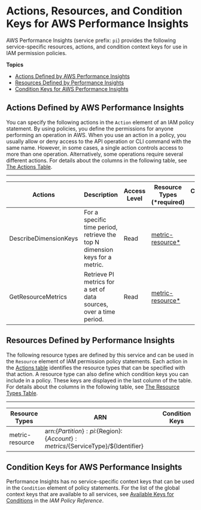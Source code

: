 # Actions, Resources, and Condition Keys for AWS Performance Insights<a name="list_awsperformanceinsights"></a>

AWS Performance Insights \(service prefix: `pi`\) provides the following service\-specific resources, actions, and condition context keys for use in IAM permission policies\.

**Topics**
+ [Actions Defined by AWS Performance Insights](#awsperformanceinsights-actions-as-permissions)
+ [Resources Defined by Performance Insights](#awsperformanceinsights-resources-for-iam-policies)
+ [Condition Keys for AWS Performance Insights](#awsperformanceinsights-policy-keys)

## Actions Defined by AWS Performance Insights<a name="awsperformanceinsights-actions-as-permissions"></a>

You can specify the following actions in the `Action` element of an IAM policy statement\. By using policies, you define the permissions for anyone performing an operation in AWS\. When you use an action in a policy, you usually allow or deny access to the API operation or CLI command with the same name\. However, in some cases, a single action controls access to more than one operation\. Alternatively, some operations require several different actions\. For details about the columns in the following table, see [The Actions Table](reference_policies_actions-resources-contextkeys.md#actions_table)\.


****  

| Actions | Description | Access Level | Resource Types \(\*required\) | Condition Keys | Dependent Actions | 
| --- | --- | --- | --- | --- | --- | 
|   DescribeDimensionKeys  | For a specific time period, retrieve the top N dimension keys for a metric\. | Read |   [ metric\-resource\* ](#awsperformanceinsights-metric-resource)   |  |  | 
|   GetResourceMetrics  | Retrieve PI metrics for a set of data sources, over a time period\. | Read |   [ metric\-resource\* ](#awsperformanceinsights-metric-resource)   |  |  | 

## Resources Defined by Performance Insights<a name="awsperformanceinsights-resources-for-iam-policies"></a>

The following resource types are defined by this service and can be used in the `Resource` element of IAM permission policy statements\. Each action in the [Actions table](#awsperformanceinsights-actions-as-permissions) identifies the resource types that can be specified with that action\. A resource type can also define which condition keys you can include in a policy\. These keys are displayed in the last column of the table\. For details about the columns in the following table, see [The Resource Types Table](reference_policies_actions-resources-contextkeys.md#resources_table)\.


****  

| Resource Types | ARN | Condition Keys | 
| --- | --- | --- | 
|   metric\-resource  |  arn:$\{Partition\}:pi:$\{Region\}:$\{Account\}:metrics/$\{ServiceType\}/$\{Identifier\}  |  | 

## Condition Keys for AWS Performance Insights<a name="awsperformanceinsights-policy-keys"></a>

Performance Insights has no service\-specific context keys that can be used in the `Condition` element of policy statements\. For the list of the global context keys that are available to all services, see [Available Keys for Conditions](reference_policies_condition-keys.html#AvailableKeys) in the *IAM Policy Reference*\.